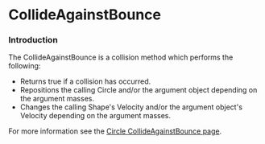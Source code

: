 # CollideAgainstBounce

### Introduction

The CollideAgainstBounce is a collision method which performs the following:

* Returns true if a collision has occurred.
* Repositions the calling Circle and/or the argument object depending on the argument masses.
* Changes the calling Shape's Velocity and/or the argument object's Velocity depending on the argument masses.

For more information see the [Circle CollideAgainstBounce page](../circle/collideagainstbounce.md).
